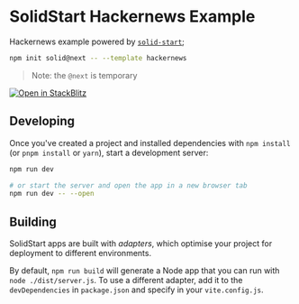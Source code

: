 # SolidStart Hackernews Example

Hackernews example powered by [`solid-start`](https://github.com/ryansolid/solid-start/tree/master/packages/solid-start);

```bash
npm init solid@next -- --template hackernews
```

> Note: the `@next` is temporary

[![Open in StackBlitz](https://developer.stackblitz.com/img/open_in_stackblitz.svg)](https://stackblitz.com/github/solidjs/solid-start/tree/main/examples/hackernews)

## Developing

Once you've created a project and installed dependencies with `npm install` (or `pnpm install` or `yarn`), start a development server:

```bash
npm run dev

# or start the server and open the app in a new browser tab
npm run dev -- --open
```

## Building

SolidStart apps are built with _adapters_, which optimise your project for deployment to different environments.

By default, `npm run build` will generate a Node app that you can run with `node ./dist/server.js`. To use a different adapter, add it to the `devDependencies` in `package.json` and specify in your `vite.config.js`.
